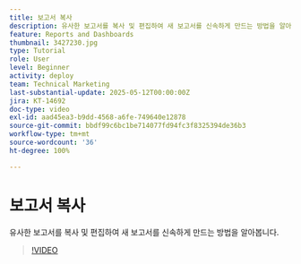 ```yaml
---
title: 보고서 복사
description: 유사한 보고서를 복사 및 편집하여 새 보고서를 신속하게 만드는 방법을 알아봅니다.
feature: Reports and Dashboards
thumbnail: 3427230.jpg
type: Tutorial
role: User
level: Beginner
activity: deploy
team: Technical Marketing
last-substantial-update: 2025-05-12T00:00:00Z
jira: KT-14692
doc-type: video
exl-id: aad45ea3-b9dd-4568-a6fe-749640e12878
source-git-commit: bbdf99c6bc1be714077fd94fc3f8325394de36b3
workflow-type: tm+mt
source-wordcount: '36'
ht-degree: 100%

---
```


# 보고서 복사

유사한 보고서를 복사 및 편집하여 새 보고서를 신속하게 만드는 방법을 알아봅니다.

>[!VIDEO](https://video.tv.adobe.com/v/3427230/?quality=12&learn=on&enablevpops=1)
